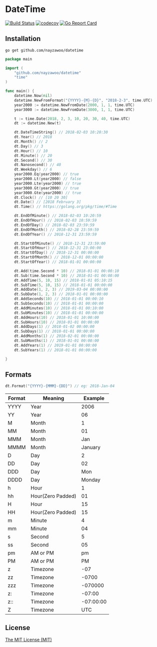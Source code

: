 # DateTime
[![Build Status](https://travis-ci.org/nayzawoo/datetime.svg?branch=master)](https://travis-ci.org/nayzawoo/datetime)
[![codecov](https://codecov.io/gh/nayzawoo/datetime/branch/master/graph/badge.svg)](https://codecov.io/gh/nayzawoo/datetime)
[![Go Report Card](https://goreportcard.com/badge/github.com/nayzawoo/datetime)](https://goreportcard.com/report/github.com/nayzawoo/datetime)

## Installation

```
go get github.com/nayzawoo/datetime
```

```go
package main

import (
    "github.com/nayzawoo/datetime"
    "time"
)

func main() {
    datetime.Now(nil)
    datetime.NewFromFormat("{YYYY}-{M}-{D}", "2018-2-3", time.UTC)
    year2000 := datetime.NewFromDate(2000, 1, 1, time.UTC)
    year3000 := datetime.NewFromDate(3000, 1, 1, time.UTC)

    t := time.Date(2018, 2, 3, 10, 20, 30, 40, time.UTC)
    dt := datetime.New(t)

    dt.DateTimeString() // 2018-02-03 10:20:30
    dt.Year() // 2018
    dt.Month() // 2
    dt.Day() // 3
    dt.Hour() // 10
    dt.Minute() // 20
    dt.Second() // 30
    dt.Nanosecond() // 40
    dt.Weekday() // 6
    year2000.Eq(year2000) // true
    year2000.Lt(year2000) // false
    year2000.Lte(year2000) // true
    year3000.Gt(year2000) // true
    year3000.Gte(year2000) // true
    dt.Clock() // [10 20 30]
    dt.Date() // [2018 February 3]
    dt.Time() // https://golang.org/pkg/time/#Time

    dt.EndOfMinute() // 2018-02-03 10:20:59
    dt.EndOfHour() // 2018-02-03 10:59:59
    dt.EndOfDay() // 2018-02-03 23:59:59
    dt.EndOfMonth() // 2018-02-28 23:59:59
    dt.EndOfYear() // 2018-12-31 23:59:59

    dt.StartOfMinute() // 2018-12-31 23:59:00
    dt.StartOfHour() // 2018-12-31 23:00:00
    dt.StartOfDay() // 2018-12-31 00:00:00
    dt.StartOfMonth() // 2018-12-01 00:00:00
    dt.StartOfYear() // 2018-01-01 00:00:00

    dt.Add(time.Second * 10) // 2018-01-01 00:00:10
    dt.Sub(time.Second * 10) // 2018-01-01 00:00:00
    dt.AddTime(5, 10, 15) // 2018-01-01 05:10:15
    dt.SubTime(5, 10, 15) // 2018-01-01 00:00:00
    dt.AddDate(1, 2, 3) // 2019-03-04 00:00:00
    dt.SubDate(1, 2, 3) // 2018-01-01 00:00:00
    dt.AddSeconds(10) // 2018-01-01 00:00:10
    dt.SubSeconds(10) // 2018-01-01 00:00:00
    dt.AddMinutes(10) // 2018-01-01 00:10:00
    dt.SubMinutes(10) // 2018-01-01 00:00:00
    dt.AddHours(10) // 2018-01-01 10:00:00
    dt.SubHours(10) // 2018-01-01 00:00:00
    dt.AddDays(1) // 2018-01-02 00:00:00
    dt.SubDays(1) // 2018-01-01 00:00:00
    dt.AddMonths(1) // 2018-02-01 00:00:00
    dt.SubMonths(1) // 2018-01-01 00:00:00
    dt.AddYears(1) // 2019-01-01 00:00:00
    dt.SubYears(1) // 2018-01-01 00:00:00

}
```

## Formats

```go
dt.Format("{YYYY}-{MMM}-{DD}") // eg: 2018-Jan-04
```

| Format | Meaning | Example  |
| --- | --- | --- |
| YYYY | Year | 2006 |
| YY | Year | 06 |
| M | Month | 1 |
| MM | Month | 01 |
| MMM | Month | Jan |
| MMMM | Month | January |
| D | Day | 2 |
| DD | Day | 02 |
| DDD | Day | Mon |
| DDDD | Day | Monday |
| h | Hour | 1 |
| hh | Hour(Zero Padded) | 01 |
| H | Hour | 15 |
| HH | Hour(Zero Padded) | 15 |
| m | Minute | 4 |
| mm | Minute | 04 |
| s | Second | 5 |
| ss | Second | 05 |
| pm | AM or PM | pm |
| PM | AM or PM | PM |
| z | Timezone | -07 |
| zz | Timezone | -0700 |
| zzz | Timezone | -070000 |
| z: | Timezone | -07:00 |
| z:: | Timezone | -07:00:00 |
| Z | Timezone | UTC |

## License

[The MIT License (MIT)](https://raw.githubusercontent.com/nayzawoo/datetime/master/LICENSE)
